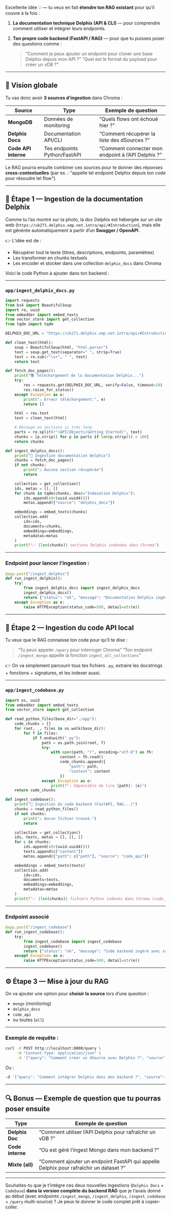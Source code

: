 Excellente idée 💡 — tu veux en fait **étendre ton RAG existant** pour qu’il couvre à la fois :

1. **La documentation technique Delphix (API & CLI)** — pour comprendre comment utiliser et intégrer leurs endpoints.
2. **Ton propre code backend (FastAPI / RAG)** — pour que tu puisses poser des questions comme :

   > “Comment je peux ajouter un endpoint pour cloner une base Delphix depuis mon API ?”
   > “Quel est le format du payload pour créer un vDB ?”

---

## 🧠 Vision globale

Tu vas donc avoir **3 sources d’ingestion** dans Chroma :

| Source               | Type                         | Exemple de question                                |
| -------------------- | ---------------------------- | -------------------------------------------------- |
| **MongoDB**          | Données de monitoring        | “Quels flows ont échoué hier ?”                    |
| **Delphix Docs**     | Documentation API/CLI        | “Comment récupérer la liste des dSources ?”        |
| **Code API interne** | Tes endpoints Python/FastAPI | “Comment connecter mon endpoint à l’API Delphix ?” |

Le RAG pourra ensuite combiner ces sources pour te donner des réponses **cross-contextuelles** (par ex. : “appelle tel endpoint Delphix depuis ton code pour résoudre tel flow”).

---

## 🧩 Étape 1 — Ingestion de la documentation Delphix

Comme tu l’as montré sur ta photo, la doc Delphix est hébergée sur un site web (`https://uk271.delphix.xmp.net.intra/api/#Introduction`), mais elle est générée automatiquement à partir d’un **Swagger / OpenAPI**.

👉 L’idée est de :

* Récupérer tout le texte (titres, descriptions, endpoints, paramètres)
* Les transformer en chunks textuels
* Les encoder et stocker dans une collection `delphix_docs` dans Chroma

Voici le code Python à ajouter dans ton backend :

---

### `app/ingest_delphix_docs.py`

```python
import requests
from bs4 import BeautifulSoup
import re, uuid
from embedder import embed_texts
from vector_store import get_collection
from tqdm import tqdm

DELPHIX_DOC_URL = "https://uk271.delphix.xmp.net.intra/api/#Introduction"

def clean_text(html):
    soup = BeautifulSoup(html, "html.parser")
    text = soup.get_text(separator=" ", strip=True)
    text = re.sub(r"\s+", " ", text)
    return text

def fetch_doc_pages():
    print("📚 Téléchargement de la documentation Delphix...")
    try:
        res = requests.get(DELPHIX_DOC_URL, verify=False, timeout=10)
        res.raise_for_status()
    except Exception as e:
        print("⚠️ Erreur téléchargement:", e)
        return []

    html = res.text
    text = clean_text(html)

    # Découpe en sections si très long
    parts = re.split(r"(API|Objects|Getting Started)", text)
    chunks = [p.strip() for p in parts if len(p.strip()) > 100]
    return chunks

def ingest_delphix_docs():
    print("🚀 Ingestion documentation Delphix")
    chunks = fetch_doc_pages()
    if not chunks:
        print("⚠️ Aucune section récupérée")
        return

    collection = get_collection()
    ids, metas = [], []
    for chunk in tqdm(chunks, desc="Indexation Delphix"):
        ids.append(str(uuid.uuid4()))
        metas.append({"source": "delphix_docs"})

    embeddings = embed_texts(chunks)
    collection.add(
        ids=ids,
        documents=chunks,
        embeddings=embeddings,
        metadatas=metas
    )
    print(f"✅ {len(chunks)} sections Delphix indexées dans Chroma")
```

---

### Endpoint pour lancer l’ingestion :

```python
@app.post("/ingest_delphix")
def run_ingest_delphix():
    try:
        from ingest_delphix_docs import ingest_delphix_docs
        ingest_delphix_docs()
        return {"status": "ok", "message": "Documentation Delphix ingérée avec succès"}
    except Exception as e:
        raise HTTPException(status_code=500, detail=str(e))
```

---

## 🧩 Étape 2 — Ingestion du code API local

Tu veux que le RAG connaisse ton code pour qu’il te dise :

> “Tu peux appeler `/query` pour interroger Chroma”
> “Ton endpoint `/ingest_mongo` appelle la fonction `ingest_all_collections`”

👉 On va simplement parcourir tous tes fichiers `.py`, extraire les docstrings + fonctions + signatures, et les indexer aussi.

---

### `app/ingest_codebase.py`

```python
import os, uuid
from embedder import embed_texts
from vector_store import get_collection

def read_python_files(base_dir="./app"):
    code_chunks = []
    for root, _, files in os.walk(base_dir):
        for f in files:
            if f.endswith(".py"):
                path = os.path.join(root, f)
                try:
                    with open(path, "r", encoding="utf-8") as fh:
                        content = fh.read()
                        code_chunks.append({
                            "path": path,
                            "content": content
                        })
                except Exception as e:
                    print(f"⚠️ Impossible de lire {path}: {e}")
    return code_chunks

def ingest_codebase():
    print("🚀 Ingestion du code backend (FastAPI, RAG...)")
    chunks = read_python_files()
    if not chunks:
        print("⚠️ Aucun fichier trouvé.")
        return

    collection = get_collection()
    ids, texts, metas = [], [], []
    for c in chunks:
        ids.append(str(uuid.uuid4()))
        texts.append(c["content"])
        metas.append({"path": c["path"], "source": "code_api"})

    embeddings = embed_texts(texts)
    collection.add(
        ids=ids,
        documents=texts,
        embeddings=embeddings,
        metadatas=metas
    )
    print(f"✅ {len(chunks)} fichiers Python indexés dans Chroma (code_api)")
```

---

### Endpoint associé

```python
@app.post("/ingest_codebase")
def run_ingest_codebase():
    try:
        from ingest_codebase import ingest_codebase
        ingest_codebase()
        return {"status": "ok", "message": "Code backend ingéré avec succès"}
    except Exception as e:
        raise HTTPException(status_code=500, detail=str(e))
```

---

## ⚙️ Étape 3 — Mise à jour du RAG

On va ajouter une option pour **choisir la source** lors d’une question :

* `mongo` (monitoring)
* `delphix_docs`
* `code_api`
* ou toutes (`all`)

---

### Exemple de requête :

```bash
curl -X POST http://localhost:8000/query \
     -H "Content-Type: application/json" \
     -d '{"query": "Comment créer un dSource avec Delphix ?", "source": "delphix_docs"}'
```

Ou :

```bash
-d '{"query": "Comment intégrer Delphix dans mon backend ?", "source": "code_api"}'
```

---

## 🔍 Bonus — Exemple de question que tu pourras poser ensuite

| Type             | Exemple de question                                                                    |
| ---------------- | -------------------------------------------------------------------------------------- |
| **Delphix Doc**  | “Comment utiliser l’API Delphix pour rafraîchir un vDB ?”                              |
| **Code interne** | “Où est géré l’ingest Mongo dans mon backend ?”                                        |
| **Mixte (all)**  | “Comment ajouter un endpoint FastAPI qui appelle Delphix pour rafraîchir un dataset ?” |

---

Souhaites-tu que je t’intègre ces deux nouvelles ingestions (`Delphix Docs` + `Codebase`) **dans la version complète du backend RAG** que je t’avais donné au début (avec endpoints `/ingest_mongo`, `/ingest_delphix`, `/ingest_codebase` + `/query` multi-source) ?
Je peux te donner le code complet prêt à copier-coller.
